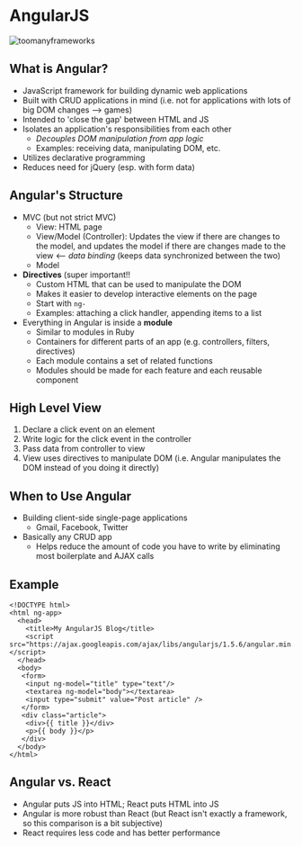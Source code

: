# AngularJS


![toomanyframeworks](https://cdn.meme.am/instances/61726473.jpg)

## What is Angular?
* JavaScript framework for building dynamic web applications
* Built with CRUD applications in mind (i.e. not for applications with lots of big DOM changes --> games)
* Intended to 'close the gap' between HTML and JS
* Isolates an application's responsibilities from each other
  * *Decouples DOM manipulation from app logic*
  * Examples: receiving data, manipulating DOM, etc.
* Utilizes declarative programming
* Reduces need for jQuery (esp. with form data)

## Angular's Structure
* MVC (but not strict MVC)
  * View: HTML page
  * View/Model (Controller): Updates the view if there are changes to the model, and updates the model if there are changes made to the view <-- *data binding* (keeps data synchronized between the two)
  * Model 
* **Directives** (super important!!
  * Custom HTML that can be used to manipulate the DOM
  * Makes it easier to develop interactive elements on the page
  * Start with `ng-`
  * Examples: attaching a click handler, appending items to a list
* Everything in Angular is inside a **module**
  * Similar to modules in Ruby
  * Containers for different parts of an app (e.g. controllers, filters, directives)
  * Each module contains a set of related functions
  * Modules should be made for each feature and each reusable component

## High Level View
1. Declare a click event on an element
2. Write logic for the click event in the controller
3. Pass data from controller to view
4. View uses directives to manipulate DOM (i.e. Angular manipulates the DOM instead of you doing it directly)
  
## When to Use Angular
* Building client-side single-page applications
  * Gmail, Facebook, Twitter
* Basically any CRUD app
  * Helps reduce the amount of code you have to write by eliminating most boilerplate and AJAX calls
  
## Example
```
<!DOCTYPE html>
<html ng-app>
  <head>
    <title>My AngularJS Blog</title>
    <script src="https://ajax.googleapis.com/ajax/libs/angularjs/1.5.6/angular.min.js"></script>
  </head>
  <body>
   <form>
    <input ng-model="title" type="text"/>
    <textarea ng-model="body"></textarea>
    <input type="submit" value="Post article" />
   </form>
   <div class="article">
    <div>{{ title }}</div>
    <p>{{ body }}</p>
   </div>
  </body>
</html>
```

## Angular vs. React
* Angular puts JS into HTML; React puts HTML into JS
* Angular is more robust than React (but React isn't exactly a framework, so this comparison is a bit subjective)
* React requires less code and has better performance

